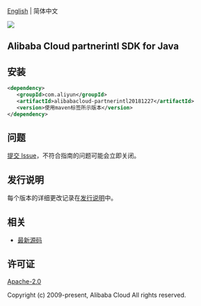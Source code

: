 [English](README.md) | 简体中文

![](https://aliyunsdk-pages.alicdn.com/icons/AlibabaCloud.svg)

## Alibaba Cloud partnerintl SDK for Java

## 安装

```xml
<dependency>
   <groupId>com.aliyun</groupId>
   <artifactId>alibabacloud-partnerintl20181227</artifactId>
   <version>使用maven标签所示版本</version>
</dependency>
```

## 问题

[提交 Issue](https://github.com/aliyun/alibabacloud-java-async-sdk/issues/new)，不符合指南的问题可能会立即关闭。

## 发行说明

每个版本的详细更改记录在[发行说明](./ChangeLog.txt)中。

## 相关

- [最新源码](https://github.com/aliyun/alibabacloud-async-java-sdk/)

## 许可证

[Apache-2.0](http://www.apache.org/licenses/LICENSE-2.0)

Copyright (c) 2009-present, Alibaba Cloud All rights reserved.
